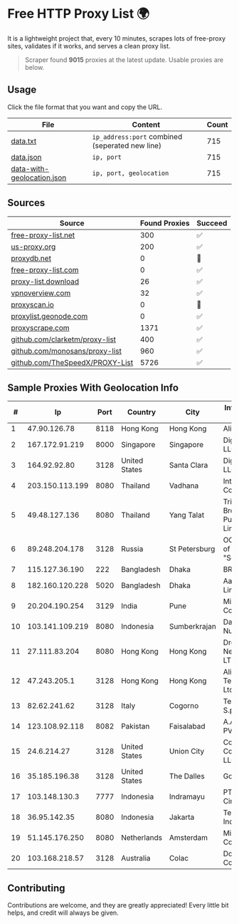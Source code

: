 
# Free HTTP Proxy List 🌍

It is a lightweight project that, every 10 minutes, scrapes lots of free-proxy sites, validates if it works, and serves a clean proxy list.


> Scraper found **9015** proxies at the latest update. Usable proxies are below.

## Usage

Click the file format that you want and copy the URL.


|File|Content|Count|
|----|-------|-----|
|[data.txt](https://raw.githubusercontent.com/themiralay/Proxy-List-World/master/data.txt)|`ip_address:port` combined (seperated new line)|715|
|[data.json](https://raw.githubusercontent.com/themiralay/Proxy-List-World/master/data.json)|`ip, port`|715|
|[data-with-geolocation.json](https://raw.githubusercontent.com/themiralay/Proxy-List-World/master/data-with-geolocation.json)|`ip, port, geolocation`|715|

## Sources

|Source|Found Proxies|Succeed|
|------|-------------|-------|
|[free-proxy-list.net](https://free-proxy-list.net)|300|✅|
|[us-proxy.org](https://www.us-proxy.org)|200|✅|
|[proxydb.net](http://proxydb.net)|0|🚫|
|[free-proxy-list.com](https://free-proxy-list.com/?page=&port=&type%5B%5D=http&type%5B%5D=https&up_time=0&search=Search)|0|✅|
|[proxy-list.download](https://www.proxy-list.download/HTTP)|26|✅|
|[vpnoverview.com](https://vpnoverview.com/privacy/anonymous-browsing/free-proxy-servers)|32|✅|
|[proxyscan.io](https://www.proxyscan.io)|0|🚫|
|[proxylist.geonode.com](https://proxylist.geonode.com/api/proxy-list?limit=300&page=1&sort_by=lastChecked&sort_type=desc&protocols=http,https)|0|✅|
|[proxyscrape.com](https://api.proxyscrape.com/v2/?request=displayproxies&protocol=http&timeout=10000&country=all&ssl=all&anonymity=all)|1371|✅|
|[github.com/clarketm/proxy-list](https://raw.githubusercontent.com/clarketm/proxy-list/master/proxy-list-raw.txt)|400|✅|
|[github.com/monosans/proxy-list](https://raw.githubusercontent.com/monosans/proxy-list/main/proxies/http.txt)|960|✅|
|[github.com/TheSpeedX/PROXY-List](https://raw.githubusercontent.com/TheSpeedX/PROXY-List/master/http.txt)|5726|✅|


## Sample Proxies With Geolocation Info

|#|Ip|Port|Country|City|Internet Service Provider|
|-|--|----|-------|----|-------------------------|
|1|47.90.126.78|8118|Hong Kong|Hong Kong|Alibaba.com LLC|
|2|167.172.91.219|8000|Singapore|Singapore|DigitalOcean, LLC|
|3|164.92.92.80|3128|United States|Santa Clara|DigitalOcean, LLC|
|4|203.150.113.199|8080|Thailand|Vadhana|Internet Thailand Company Ltd.|
|5|49.48.127.136|8080|Thailand|Yang Talat|Triple T Broadband Public Company Limited|
|6|89.248.204.178|3128|Russia|St Petersburg|OOO "Network of data-centers "Selectel"|
|7|115.127.36.190|222|Bangladesh|Dhaka|BRACNet Limited|
|8|182.160.120.228|5020|Bangladesh|Dhaka|Aamra Networks Limited|
|9|20.204.190.254|3129|India|Pune|Microsoft Corporation|
|10|103.141.109.219|8080|Indonesia|Sumberkrajan|Data Buana Nusantara|
|11|27.111.83.204|8080|Hong Kong|Hong Kong|Dreamscape Networks PTY LTD|
|12|47.243.205.1|3128|Hong Kong|Hong Kong|Alibaba (US) Technology Co., Ltd.|
|13|82.62.241.62|3128|Italy|Cogorno|Telecom Italia S.p.A|
|14|123.108.92.118|8082|Pakistan|Faisalabad|A.A Networks PVT Ltd|
|15|24.6.214.27|3128|United States|Union City|Comcast Cable Communications, LLC|
|16|35.185.196.38|3128|United States|The Dalles|Google LLC|
|17|103.148.130.3|7777|Indonesia|Indramayu|PT Anugerah Cimanuk Raya|
|18|36.95.142.35|8080|Indonesia|Jakarta|Telekomunikasi Indonesia|
|19|51.145.176.250|8080|Netherlands|Amsterdam|Microsoft Corporation|
|20|103.168.218.57|3128|Australia|Colac|Downstream Connect|



## Contributing

Contributions are welcome, and they are greatly appreciated! Every
little bit helps, and credit will always be given.


